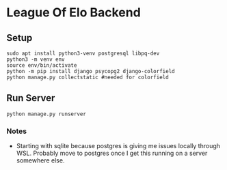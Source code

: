 # League Of Elo Backend

## Setup
```
sudo apt install python3-venv postgresql libpq-dev
python3 -m venv env
source env/bin/activate
python -m pip install django psycopg2 django-colorfield
python manage.py collectstatic #needed for colorfield
```

## Run Server
```
python manage.py runserver
```

### Notes
* Starting with sqlite because postgres is giving me issues locally through WSL. Probably move to postgres once I get this running on a server somewhere else.

